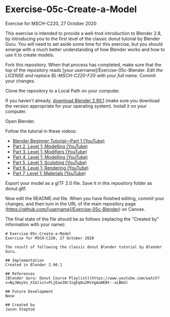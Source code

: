 # Exercise-05c-Create-a-Model
Exercise for MSCH-C220, 27 October 2020

This exercise is intended to provide a well-trod introduction to Blender 2.8, by introducing you to the first level of the classic donut tutorial by Blender Guru. You will need to set aside some time for this exercise, but you should emerge with a much better understanding of how Blender works and how to use it to create models.

Fork this repository. When that process has completed, make sure that the top of the repository reads [your username]/Exercise-05c-Blender. *Edit the LICENSE and replace BL-MSCH-C220-F20 with your full name.* Commit your changes.

Clone the repository to a Local Path on your computer.

If you haven't already, [download Blender 2.90.1](https://www.blender.org/download/) (make sure you download the version appropriate for your operating system). Install it on your computer.

Open Blender. 

Follow the tutorial in these videos:
  - [Blender Beginner Tutorial—Part 1 (YouTube)](https://www.youtube.com/watch?v=TPrnSACiTJ4)
  - [Part 2, Level 1: Modelling (YouTube)](https://www.youtube.com/watch?v=RaT-uG5wgUw)
  - [Part 3, Level 1: Modifiers (YouTube)](https://www.youtube.com/watch?v=R2qjqqfkH6E)
  - [Part 4, Level 1: Modelling (YouTube)](https://www.youtube.com/watch?v=jmSgsaNSQ6s)
  - [Part 5, Level 1: Sculpting (YouTube)](https://www.youtube.com/watch?v=6OTX3ZdYvEA)
  - [Part 6, Level 1: Rendering (YouTube)](https://www.youtube.com/watch?v=ZTxBrjN1ugA)
  - [Part 7, Level 1: Materials (YouTube)](https://www.youtube.com/watch?v=5lr8QnR5WWU)

Export your model as a glTF 2.0 file. Save it in this repository folder as donut.gltf.

Now edit the README.md file. When you have finished editing, commit your changes, and then turn in the URL of the main repository page (https://github.com/[username]/Exercise-05c-Blender) on Canvas.

The final state of the file should be as follows (replacing the "Created by" information with your name):
```
# Exercise-05c-Create-a-Model
Exercise for MSCH-C220, 27 October 2020

The result of following the classic donut Blender tutorial by Blender Guru.

## Implementation
Created in Blender 2.90.1

## References
[Blender Guru: Donut Course Playlist](https://www.youtube.com/watch?v=NyJWoyVx_XI&list=PLjEaoINr3zgEq0u2MzVgAaHEBt--xLB6U)

## Future Development
None

## Created by 
Jason Steptoe
```
